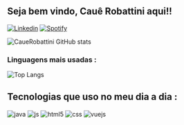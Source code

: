 ## Seja bem vindo, Cauê Robattini aqui!!

[![Linkedin](https://img.shields.io/badge/LinkedIn-0077B5?style=for-the-badge&logo=linkedin&logoColor=white)](https://www.linkedin.com/in/cauegr/)
[![Spotify](https://img.shields.io/badge/Spotify-1ED760?&style=for-the-badge&logo=spotify&logoColor=white)](https://open.spotify.com/user/12162988252)

![CaueRobattini GitHub stats](https://github-readme-stats.vercel.app/api?username=CaueGR&show_icons=true&theme=synthwave)

### Linguagens mais usadas : 

![Top Langs](https://github-readme-stats.vercel.app/api/top-langs/?username=CaueGR&layout=compact&theme=synthwave)

## Tecnologias que uso no meu dia a dia : 
<div style="display : inline_block">
      <img align="center" alt="java" src="https://img.shields.io/badge/Java-007396?style=for-the-badge&logo=java&logoColor=white" />
      <img align="center" alt="js" src="https://img.shields.io/badge/JavaScript-F7DF1E?style=for-the-badge&logo=javascript&logoColor=black" />
      <img align="center" alt="html5" src="https://img.shields.io/badge/HTML-239120?style=for-the-badge&logo=html5&logoColor=white" />
      <img align="center" alt="css" src="https://img.shields.io/badge/CSS3-1572B6?style=for-the-badge&logo=css3&logoColor=white" />
      <img align="center" alt="vuejs" src="https://img.shields.io/badge/Vue.js-4FC08D?style=for-the-badge&logo=vue.js&logoColor=white" />
</div>
